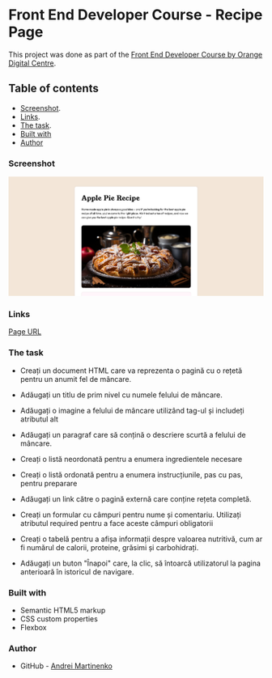 # Front End Developer Course - Recipe Page

This project was done as part of the [Front End Developer Course by Orange Digital Centre](https://digitalcenter.orange.md/).

## Table of contents
- [Screenshot](#screenshot).
- [Links](#links).
- [The task](#the-task).
- [Built with](#built-with)
- [Author](#author)

### Screenshot

![](/images/screenshot.png)

### Links

[Page URL](https://axinitm.github.io/ODC-Recipe/)

### The task

- Creați un document HTML care va reprezenta o pagină cu o rețetă pentru un anumit fel de mâncare.

- Adăugați un titlu de prim nivel cu numele felului de mâncare.

- Adăugați o imagine a felului de mâncare utilizând tag-ul <i-m-g> și includeți atributul alt

- Adăugați un paragraf care să conțină o descriere scurtă a felului de mâncare.

- Creați o listă neordonată pentru a enumera ingredientele necesare

- Creați o listă ordonată pentru a enumera instrucțiunile, pas cu pas, pentru preparare

- Adăugați un link către o pagină externă care conține rețeta completă.

- Creați un formular cu câmpuri pentru nume și comentariu. Utilizați atributul required pentru a face aceste câmpuri obligatorii 

- Creați o tabelă pentru a afișa informații despre valoarea nutritivă, cum ar fi numărul de calorii, proteine, grăsimi și carbohidrați.

- Adăugați un buton "Înapoi" care, la clic, să întoarcă utilizatorul la pagina anterioară în istoricul de navigare.

### Built with

- Semantic HTML5 markup
- CSS custom properties
- Flexbox

### Author

- GitHub - [Andrei Martinenko](https://github.com/AxinitM)
